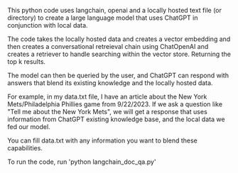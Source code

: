 This python code uses langchain, openai and a locally hosted text file (or directory)
to create a large language model that uses ChatGPT in conjunction with local data.


The code takes the locally hosted data and creates a vector embedding and then creates 
a conversational retreieval chain using ChatOpenAI and creates a retriever to handle searching within the vector store. Returning the top k results.

The model can then be queried by the user, and ChatGPT can respond with answers that
blend its existing knowledge and the locally hosted data. 

For example, in my data.txt file, I have an article about the New York Mets/Philadelphia Phillies game
from 9/22/2023. If we ask a question like "Tell me about the New York Mets", we
will get a response that uses information from ChatGPT existing knowledge base,
and the local data we fed our model.

You can fill data.txt with any information you want to blend these capabilities. 

To run the code, run 'python langchain_doc_qa.py'